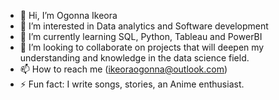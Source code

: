 - 👋 Hi, I’m Ogonna Ikeora
- 👀 I’m interested in Data analytics and Software development
- 🌱 I’m currently learning SQL, Python, Tableau and PowerBI
- 💞️ I’m looking to collaborate on projects that will deepen my understanding and knowledge in the data science field.
- 📫 How to reach me (ikeoraogonna@outlook.com)
- ⚡ Fun fact: I write songs, stories, an Anime enthusiast.

<!---
OgonnaIkeora/OgonnaIkeora is a ✨ special ✨ repository because its `README.md` (this file) appears on your GitHub profile.
You can click the Preview link to take a look at your changes.
--->
